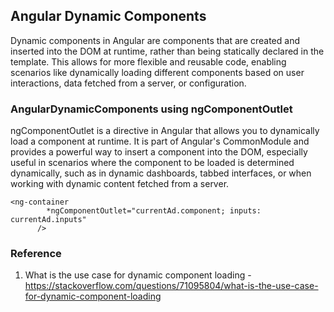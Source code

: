 ## Angular Dynamic Components
Dynamic components in Angular are components that are created and inserted into the DOM at runtime, rather than being statically declared in the template. This allows for more flexible and reusable code, enabling scenarios like dynamically loading different components based on user interactions, data fetched from a server, or configuration.

### AngularDynamicComponents using ngComponentOutlet

ngComponentOutlet is a directive in Angular that allows you to dynamically load a component at runtime. It is part of Angular's CommonModule and provides a powerful way to insert a component into the DOM, especially useful in scenarios where the component to be loaded is determined dynamically, such as in dynamic dashboards, tabbed interfaces, or when working with dynamic content fetched from a server.

```
<ng-container
        *ngComponentOutlet="currentAd.component; inputs: currentAd.inputs"
      />
```

### Reference
1) What is the use case for dynamic component loading - https://stackoverflow.com/questions/71095804/what-is-the-use-case-for-dynamic-component-loading
